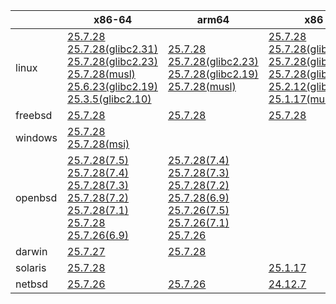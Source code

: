 ||x86-64|arm64|x86|ppc64le|armv7|armel|
| --- | --- | --- | --- | --- | --- | --- |
|linux|[25.7.28](https://github.com/roswell/sbcl_head/releases/download/25.7.28/sbcl-25.7.28-x86-64-linux-binary.tar.bz2)<br />[25.7.28(glibc2.31)](https://github.com/roswell/sbcl_head/releases/download/25.7.28/sbcl-25.7.28-x86-64-linux-glibc2.31-binary.tar.bz2)<br />[25.7.28(glibc2.23)](https://github.com/roswell/sbcl_head/releases/download/25.7.28/sbcl-25.7.28-x86-64-linux-glibc2.23-binary.tar.bz2)<br />[25.7.28(musl)](https://github.com/roswell/sbcl_head/releases/download/25.7.28/sbcl-25.7.28-x86-64-linux-musl-binary.tar.bz2)<br />[25.6.23(glibc2.19)](https://github.com/roswell/sbcl_head/releases/download/25.6.23/sbcl-25.6.23-x86-64-linux-glibc2.19-binary.tar.bz2)<br />[25.3.5(glibc2.10)](https://github.com/roswell/sbcl_head/releases/download/25.3.5/sbcl-25.3.5-x86-64-linux-glibc2.10-binary.tar.bz2)<br />|[25.7.28](https://github.com/roswell/sbcl_head/releases/download/25.7.28/sbcl-25.7.28-arm64-linux-binary.tar.bz2)<br />[25.7.28(glibc2.23)](https://github.com/roswell/sbcl_head/releases/download/25.7.28/sbcl-25.7.28-arm64-linux-glibc2.23-binary.tar.bz2)<br />[25.7.28(glibc2.19)](https://github.com/roswell/sbcl_head/releases/download/25.7.28/sbcl-25.7.28-arm64-linux-glibc2.19-binary.tar.bz2)<br />[25.7.28(musl)](https://github.com/roswell/sbcl_head/releases/download/25.7.28/sbcl-25.7.28-arm64-linux-musl-binary.tar.bz2)<br />|[25.7.28](https://github.com/roswell/sbcl_head/releases/download/25.7.28/sbcl-25.7.28-x86-linux-binary.tar.bz2)<br />[25.7.28(glibc2.31)](https://github.com/roswell/sbcl_head/releases/download/25.7.28/sbcl-25.7.28-x86-linux-glibc2.31-binary.tar.bz2)<br />[25.7.28(glibc2.23)](https://github.com/roswell/sbcl_head/releases/download/25.7.28/sbcl-25.7.28-x86-linux-glibc2.23-binary.tar.bz2)<br />[25.7.28(glibc2.19)](https://github.com/roswell/sbcl_head/releases/download/25.7.28/sbcl-25.7.28-x86-linux-glibc2.19-binary.tar.bz2)<br />[25.2.12(glibc2.10)](https://github.com/roswell/sbcl_head/releases/download/25.2.12/sbcl-25.2.12-x86-linux-glibc2.10-binary.tar.bz2)<br />[25.1.17(musl)](https://github.com/roswell/sbcl_head/releases/download/25.1.17/sbcl-25.1.17-x86-linux-musl-binary.tar.bz2)<br />|[25.7.28](https://github.com/roswell/sbcl_head/releases/download/25.7.28/sbcl-25.7.28-ppc64le-linux-binary.tar.bz2)<br />[25.7.28(glibc2.23)](https://github.com/roswell/sbcl_head/releases/download/25.7.28/sbcl-25.7.28-ppc64le-linux-glibc2.23-binary.tar.bz2)<br />[25.7.28(glibc2.19)](https://github.com/roswell/sbcl_head/releases/download/25.7.28/sbcl-25.7.28-ppc64le-linux-glibc2.19-binary.tar.bz2)<br />|[25.7.27](https://github.com/roswell/sbcl_head/releases/download/25.7.27/sbcl-25.7.27-armv7-linux-binary.tar.bz2)<br />|[25.1.17](https://github.com/roswell/sbcl_head/releases/download/25.1.17/sbcl-25.1.17-armel-linux-binary.tar.bz2)<br />|
|freebsd|[25.7.28](https://github.com/roswell/sbcl_head/releases/download/25.7.28/sbcl-25.7.28-x86-64-freebsd-binary.tar.bz2)<br />|[25.7.28](https://github.com/roswell/sbcl_head/releases/download/25.7.28/sbcl-25.7.28-arm64-freebsd-binary.tar.bz2)<br />|[25.7.28](https://github.com/roswell/sbcl_head/releases/download/25.7.28/sbcl-25.7.28-x86-freebsd-binary.tar.bz2)<br />||||
|windows|[25.7.28](https://github.com/roswell/sbcl_head/releases/download/25.7.28/sbcl-25.7.28-x86-64-windows-binary.tar.bz2)<br />[25.7.28(msi)](https://github.com/roswell/sbcl_head/releases/download/25.7.28/sbcl-25.7.28-x86-64-windows-binary.msi)<br />||||||
|openbsd|[25.7.28(7.5)](https://github.com/roswell/sbcl_head/releases/download/25.7.28/sbcl-25.7.28-x86-64-openbsd-7.5-binary.tar.bz2)<br />[25.7.28(7.4)](https://github.com/roswell/sbcl_head/releases/download/25.7.28/sbcl-25.7.28-x86-64-openbsd-7.4-binary.tar.bz2)<br />[25.7.28(7.3)](https://github.com/roswell/sbcl_head/releases/download/25.7.28/sbcl-25.7.28-x86-64-openbsd-7.3-binary.tar.bz2)<br />[25.7.28(7.2)](https://github.com/roswell/sbcl_head/releases/download/25.7.28/sbcl-25.7.28-x86-64-openbsd-7.2-binary.tar.bz2)<br />[25.7.28(7.1)](https://github.com/roswell/sbcl_head/releases/download/25.7.28/sbcl-25.7.28-x86-64-openbsd-7.1-binary.tar.bz2)<br />[25.7.28](https://github.com/roswell/sbcl_head/releases/download/25.7.28/sbcl-25.7.28-x86-64-openbsd-binary.tar.bz2)<br />[25.7.26(6.9)](https://github.com/roswell/sbcl_head/releases/download/25.7.26/sbcl-25.7.26-x86-64-openbsd-6.9-binary.tar.bz2)<br />|[25.7.28(7.4)](https://github.com/roswell/sbcl_head/releases/download/25.7.28/sbcl-25.7.28-arm64-openbsd-7.4-binary.tar.bz2)<br />[25.7.28(7.3)](https://github.com/roswell/sbcl_head/releases/download/25.7.28/sbcl-25.7.28-arm64-openbsd-7.3-binary.tar.bz2)<br />[25.7.28(7.2)](https://github.com/roswell/sbcl_head/releases/download/25.7.28/sbcl-25.7.28-arm64-openbsd-7.2-binary.tar.bz2)<br />[25.7.28(6.9)](https://github.com/roswell/sbcl_head/releases/download/25.7.28/sbcl-25.7.28-arm64-openbsd-6.9-binary.tar.bz2)<br />[25.7.26(7.5)](https://github.com/roswell/sbcl_head/releases/download/25.7.26/sbcl-25.7.26-arm64-openbsd-7.5-binary.tar.bz2)<br />[25.7.26(7.1)](https://github.com/roswell/sbcl_head/releases/download/25.7.26/sbcl-25.7.26-arm64-openbsd-7.1-binary.tar.bz2)<br />[25.7.26](https://github.com/roswell/sbcl_head/releases/download/25.7.26/sbcl-25.7.26-arm64-openbsd-binary.tar.bz2)<br />|||||
|darwin|[25.7.27](https://github.com/roswell/sbcl_head/releases/download/25.7.27/sbcl-25.7.27-x86-64-darwin-binary.tar.bz2)<br />|[25.7.28](https://github.com/roswell/sbcl_head/releases/download/25.7.28/sbcl-25.7.28-arm64-darwin-binary.tar.bz2)<br />|||||
|solaris|[25.7.28](https://github.com/roswell/sbcl_head/releases/download/25.7.28/sbcl-25.7.28-x86-64-solaris-binary.tar.bz2)<br />||[25.1.17](https://github.com/roswell/sbcl_head/releases/download/25.1.17/sbcl-25.1.17-x86-solaris-binary.tar.bz2)<br />||||
|netbsd|[25.7.26](https://github.com/roswell/sbcl_head/releases/download/25.7.26/sbcl-25.7.26-x86-64-netbsd-binary.tar.bz2)<br />|[25.7.26](https://github.com/roswell/sbcl_head/releases/download/25.7.26/sbcl-25.7.26-arm64-netbsd-binary.tar.bz2)<br />|[24.12.7](https://github.com/roswell/sbcl_head/releases/download/24.12.7/sbcl-24.12.7-x86-netbsd-binary.tar.bz2)<br />||||
